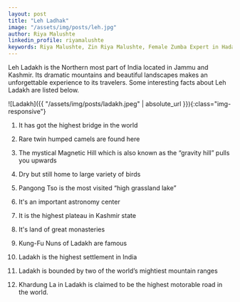 ```yaml
---
layout: post
title: "Leh Ladhak"
image: "/assets/img/posts/leh.jpg"
author: Riya Malushte
linkedin_profile: riyamalushte
keywords: Riya Malushte, Zin Riya Malushte, Female Zumba Expert in Hadapsar Pune, Software Testing Engineer, International Traveler near Hadapsar Pune, Yoga Expert near Hadapsar Pune, Zumba Trainer near Hadapsar Pune, Yoga Classes Near Hadapsar Pune, Zumba Classes near Hadapsar Pune, Dance Classes near Hadapsar Pune
---
```


Leh Ladakh is the Northern most part of India located in Jammu and Kashmir. Its dramatic mountains and beautiful landscapes makes an unforgettable experience to its travelers. Some interesting facts about Leh Ladakh are listed below.

![Ladakh]({{ "/assets/img/posts/ladakh.jpeg" | absolute_url }}){:class="img-responsive"}

1. It has got the highest bridge in the world

2. Rare twin humped camels are found here

3. The mystical Magnetic Hill which is also known as the “gravity hill” pulls you upwards

4. Dry but still home to large variety of birds

5. Pangong Tso is the most visited “high grassland lake”

6. It's an important astronomy center

7. It is the highest plateau in Kashmir state

8. It's land of great monasteries

9. Kung-Fu Nuns of Ladakh are famous

10. Ladakh is the highest settlement in India

11. Ladakh is bounded by two of the world’s mightiest mountain ranges

12. Khardung La in Ladakh is claimed to be the highest motorable road in the world.


